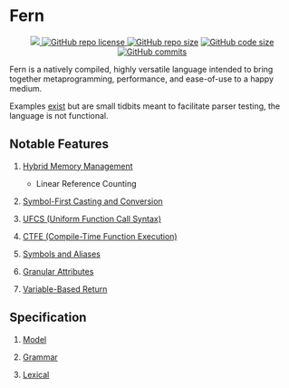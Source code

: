 # Fern
<p align = "center">
  <a href="https://github.com/cetio/fern/actions/workflows/d.yml"> <img src="https://github.com/cetio/fern/actions/workflows/d.yml/badge.svg"> </a>
  <a href="https://raw.githubusercontent.com/cetio/fern/main/LICENSE.txt"> <img src="https://img.shields.io/github/license/cetio/fern.svg" alt="GitHub repo license"/> </a>
  <a href="https://github.com/cetio/fern"><img src="https://img.shields.io/github/repo-size/cetio/fern.svg" alt="GitHub repo size"/></a>
  <a href="https://github.com/cetio/fern"><img src="https://img.shields.io/github/languages/code-size/cetio/fern.svg" alt="GitHub code size"/></a>
  <a href="https://github.com/cetio/fern"><img src="https://img.shields.io/github/commit-activity/t/cetio/fern.svg" alt="GitHub commits"/></a>
  
  
</center>



Fern is a natively compiled, highly versatile language intended to bring together metaprogramming, performance, and ease-of-use to a happy medium.

Examples [exist](examples) but are small tidbits meant to facilitate parser testing, the language is not functional.

## Notable Features

1. [Hybrid Memory Management](spec/model.md#memory-management)
    - Linear Reference Counting

2. [Symbol-First Casting and Conversion](spec/model.md#casts-and-conversions)
3. [UFCS (Uniform Function Call Syntax)](spec/model.md#ufcs)
4. [CTFE (Compile-Time Function Execution)](spec/model.md#ctfe)
5. [Symbols and Aliases](spec/grammar.md#symbols-and-aliases)
6. [Granular Attributes](spec/grammar.md#attributes)
7. [Variable-Based Return](spec/grammar.md#functions)

## Specification

1. [Model](spec/model.md)

2. [Grammar](spec/grammar.md)
3. [Lexical](spec/lexical.md)
